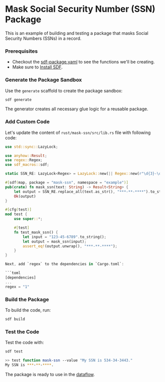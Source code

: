 # Mask Social Security Number (SSN) Package

This is an example of building and testing a package that masks Social Security Numbers (SSNs) in a record.

### Prerequisites

* Checkout the [sdf-package.yaml](./sdf-package.yaml) to see the functions we'll be creating.
* Make sure to [Install SDF].


### Generate the Package Sandbox

Use the `generate` scaffold to create the package sandbox:

```bash
sdf generate
```

The generator creates all necessary glue logic for a reusable package.


### Add Custom Code

Let's update the content of `rust/mask-ssn/src/lib.rs` file with following code:

```rust
use std::sync::LazyLock;

use anyhow::Result;
use regex::Regex;
use sdf_macros::sdf;

static SSN_RE: LazyLock<Regex> = LazyLock::new(|| Regex::new(r"\d{3}-\d{2}-\d{4}").unwrap());

#[sdf(map, package = "mask-ssn", namespace = "example")]
pub(crate) fn mask_ssn(text: String) -> Result<String> {
    let output = SSN_RE.replace_all(text.as_str(), "***-**-****").to_string();
    Ok(output)
}

#[cfg(test)]
mod test {
    use super::*;

    #[test]
    fn test_mask_ssn() {
        let input = "123-45-6789".to_string();
        let output = mask_ssn(input);
        assert_eq!(output.unwrap(), "***-**-****");
    }
}

Next, add `regex` to the dependencies in `Cargo.toml`:

```toml
[dependencies]
...
regex = "1"
```

### Build the Package

To build the code, run:

```bash
sdf build
```


### Test the Code

Test the code with:

```bash
sdf test
```

```bash
>> test function mask-ssn --value "My SSN is 534-34-3443."
My SSN is ***-**-****.
```

The package is ready to use in the [dataflow](../../).


[Install SDF]: /README.MD#prerequisites